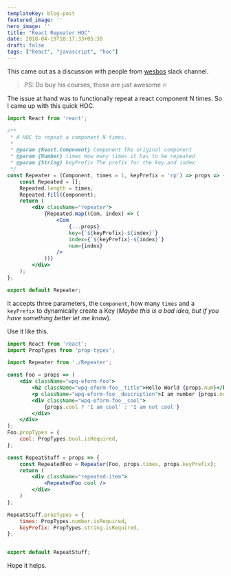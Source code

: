 ```yaml
---
templateKey: blog-post
featured_image: ''
hero_image: ''
title: "React Repeater HOC"
date: 2018-04-19T10:17:33+05:30
draft: false
tags: ["React", "javascript", "hoc"]
---
```


This came out as a discussion with people from [wesbos](https://wesbos.com) slack channel.

> PS: Do buy his courses, those are just awesome 🔥

The issue at hand was to functionally repeat a react component N times. So I came
up with this quick HOC.

```jsx
import React from 'react';

/**
 * A HOC to repeat a component N times.
 *
 * @param {React.Component} Component The original component
 * @param {Number} times How many times it has to be repeated
 * @param {String} keyPrefix The prefix for the key and index
 */
const Repeater = (Component, times = 1, keyPrefix = 'rp') => props => {
	const Repeated = [];
	Repeated.length = times;
	Repeated.fill(Component);
	return (
		<div className="repeater">
			{Repeated.map((Com, index) => (
				<Com
					{...props}
					key={`${keyPrefix}-${index}`}
					index={`${keyPrefix}-${index}`}
					num={index}
				/>
			))}
		</div>
	);
};

export default Repeater;
```

It accepts three parameters, the `Component`, how many `times` and a `keyPrefix` to
dynamically create a Key (*Maybe this is a bad idea, but if you have something better
let me know*).

Use it like this.

```jsx
import React from 'react';
import PropTypes from 'prop-types';

import Repeater from './Repeater';

const Foo = props => (
	<div className="wpq-eform-foo">
		<h2 className="wpq-eform-foo__title">Hello World {props.num}</h2>
		<p className="wpq-eform-foo__description">I am number {props.num}</p>
		<div className="wpq-eform-foo__cool">
			{props.cool ? 'I am cool' : 'I am not cool'}
		</div>
	</div>
);
Foo.propTypes = {
	cool: PropTypes.bool.isRequired,
};

const RepeatStuff = props => {
	const RepeatedFoo = Repeater(Foo, props.times, props.keyPrefix);
	return (
		<div className="repeated-item">
			<RepeatedFoo cool />
		</div>
	)
};

RepeatStuff.propTypes = {
	times: PropTypes.number.isRequired,
	keyPrefix: PropTypes.string.isRequired,
};


export default RepeatStuff;
```

Hope it helps.
